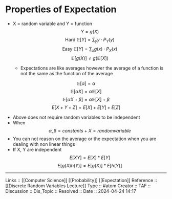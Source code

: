 # Properties of Expectation

- X = random variable and Y = function
$$
Y = g(X)
$$
$$
\text{Hard } \mathbb{E}[Y] = \sum_{y} y \cdot P_Y(y)
$$
$$
\text{Easy } \mathbb{E}[Y] = \sum_{x} g(x) \cdot P_X(x)
$$
$$
\mathbb{E}[g(X)] \neq g(\mathbb{E}[X])
$$

	- Expectations are like averages however the average of a function is not the same as the function of the average

$$
\mathbb{E}[\alpha] = \alpha
$$
$$
\mathbb{E}[\alpha X] = \alpha \mathbb{E}[X]
$$
$$
\mathbb{E}[\alpha X + \beta] = \alpha \mathbb{E}[X] + \beta
$$
$$
E[X+Y+Z]=E[X]+E[Y]+E[Z]
$$
- Above does not require random variables to be independent
- When
$$
\alpha, \beta = constants + X = random  variable
$$
- You can not reason on the average or the expectation when you are dealing with non linear things
- If X, Y are independent
$$
E[XY] = E[X]*E[Y]
$$
$$
E[g(X)h(Y)] = E[g(X)]*E[h(Y)]
$$
---
Links :: [[Computer Science]] [[Probability]] [[Expectation]]
Reference :: [[Discrete Random Variables Lecture]]
Type :: #atom
Creator ::
TAF ::
Discussion ::
Dis_Topic :: 
Resolved ::
Date :: 2024-04-24 14:17
